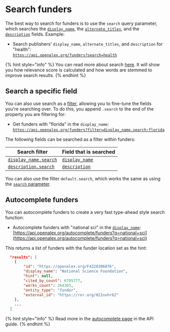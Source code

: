 # Search funders

The best way to search for funders is to use the `search` query parameter, which searches the [`display_name`](funder-object.md#display\_name), the [`alternate_titles`](funder-object.md#alternate\_titles), and the [`description`](funder_object.md#description) fields. Example:

* Search publishers' `display_name`, `alternate_titles`, and `description` for "health":\
  [`https://api.openalex.org/funders?search=health`](https://api.openalex.org/funders?search=health)

{% hint style="info" %}
You can read more about search [here](../../how-to-use-the-api/get-lists-of-entities/search-entities.md). It will show you how relevance score is calculated and how words are stemmed to improve search results.
{% endhint %}

## Search a specific field

You can also use search as a [filter](../../how-to-use-the-api/get-lists-of-entities/filter-entity-lists.md), allowing you to fine-tune the fields you're searching over. To do this, you append `.search` to the end of the property you are filtering for:

* Get funders with "florida" in the `display_name`:\
  [`https://api.openalex.org/funders?filter=display_name.search:florida`](https://api.openalex.org/funders?filter=display_name.search:florida)

The following fields can be searched as a filter within funders:

| Search filter                                                        | Field that is searched                                |
| -------------------------------------------------------------------- | ----------------------------------------------------- |
| [`display_name.search`](filter-funders.md#display_name.search) | [`display_name`](funder-object.md#display_name) |
| [`description.search`](filter-funders.md#description.search) | [`description`](funder-object.md#description) |

You can also use the filter `default.search`, which works the same as using the [`search` parameter](#search-funders).

## Autocomplete funders

You can autocomplete funders to create a very fast type-ahead style search function:

* Autocomplete funders with "national sci" in the [`display_name`](funder-object.md#display_name):\
  [https://api.openalex.org/autocomplete/funders?q=national+sci](https://api.openalex.org/autocomplete/funders?q=national+sci)

This returns a list of funders with the funder location set as the hint:

```json
  "results": [
    {
        "id": "https://openalex.org/F4320306076",
        "display_name": "National Science Foundation",
        "hint": null,
        "cited_by_count": 6705777,
        "works_count": 264303,
        "entity_type": "funder",
        "external_id": "https://ror.org/021nxhr62"
    },
    ...
  ]
```

{% hint style="info" %}
Read more in the [autocomplete page](../../how-to-use-the-api/get-lists-of-entities/autocomplete-entities.md) in the API guide.
{% endhint %}

